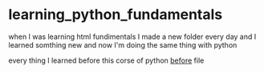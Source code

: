# learning_python_fundamentals

when I was learning html fundimentals I made a new folder every day and I learned somthing new and now I'm doing the same thing with python

every thing I learned before this corse of python [before](docs/BEFORE.md) file
